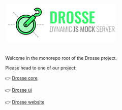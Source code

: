 <img src="https://raw.githubusercontent.com/jota-one/drosse/master/packages/core/Drosse.svg" style="width:350px;max-width:100%;margin: 25px 0;"/>

Welcome in the monorepo root of the Drosse project.

Please head to one of our project:

:point_right: [Drosse core](packages/core)

:point_right: [Drosse ui](packages/ui)

:point_right: [Drosse website](packages/www)

